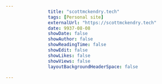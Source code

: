 ---
                title: "scottmckendry.tech"
                tags: [Personal site]
                externalUrl: "https://scottmckendry.tech"
                date: 9937-08-08
                showDate: false
                showAuthor: false
                showReadingTime: false
                showEdit: false
                showLikes: false
                showViews: false
                layoutBackgroundHeaderSpace: false
                ---
